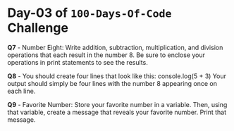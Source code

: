 # Day-03 of `100-Days-Of-Code` Challenge

**Q7** - Number Eight: Write addition, subtraction, multiplication, and division operations that each result in the number 8. Be sure to enclose your operations in print statements to see the results.

**Q8** - You should create four lines that look like this:
console.log(5 + 3)
Your output should simply be four lines with the number 8 appearing once on each line.

**Q9** - Favorite Number: Store your favorite number in a variable. Then, using that variable, create a message that reveals your favorite number. Print that message.


